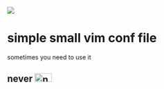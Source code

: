 
![](https://www.vectorlogo.zone/logos/vim/vim-icon.svg)
# simple small vim conf file 
sometimes you need to use it <br/>

never <a href="https://www.nano-editor.org/" target="_blank" rel="noreferrer"> <img src="https://upload.wikimedia.org/wikipedia/commons/thumb/8/8a/Gnu-nano.svg/384px-Gnu-nano.svg.png" alt="nano" width="40" height="20"/> </a>
---
